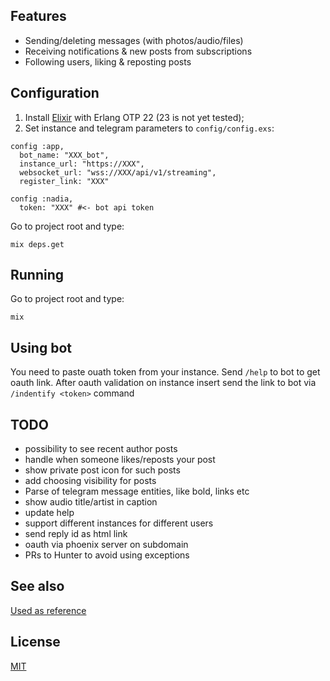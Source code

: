 ## Features
- Sending/deleting messages (with photos/audio/files)
- Receiving notifications & new posts from subscriptions
- Following users, liking & reposting posts

## Configuration
1. Install [Elixir](https://elixir-lang.org/install.html) with Erlang OTP 22 (23 is not yet tested);
2. Set instance and telegram parameters to `config/config.exs`:
```
config :app,
  bot_name: "XXX_bot",
  instance_url: "https://XXX",
  websocket_url: "wss://XXX/api/v1/streaming",
  register_link: "XXX"

config :nadia,
  token: "XXX" #<- bot api token
```

Go to project root and type:
```
mix deps.get
```

## Running
Go to project root and type:
```
mix
```

## Using bot
You need to paste ouath token from your instance. Send `/help` to bot to get oauth link.
After oauth validation on instance insert send the link to bot via `/indentify <token>` command

## TODO
- possibility to see recent author posts
- handle when someone likes/reposts your post
- show private post icon for such posts
- add choosing visibility for posts
- Parse of telegram message entities, like bold, links etc
- show audio title/artist in caption
- update help
- support different instances for different users
- send reply id as html link
- oauth via phoenix server on subdomain
- PRs to Hunter to avoid using exceptions

## See also
[Used as reference](https://github.com/lubien/elixir-telegram-bot-boilerplate)

## License

[MIT](LICENSE.md)
